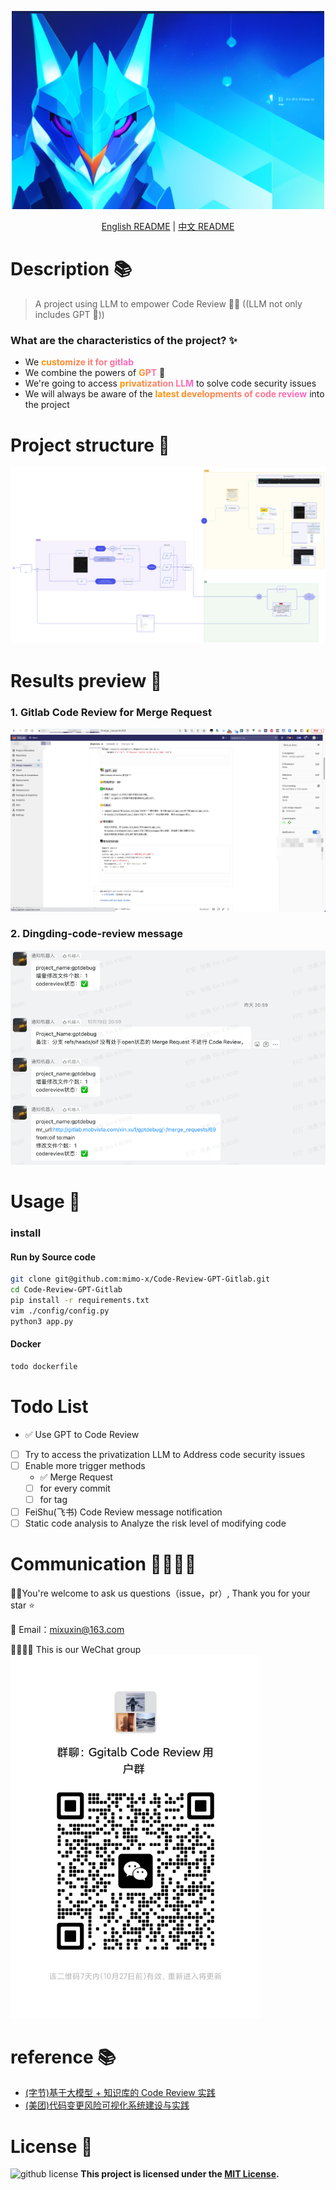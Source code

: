<p style="text-align:center;">
  <img src="doc/img/log.png" style="width:500px;"/>
</p>


<p align="center">
  <a href="README.en.md">English README</a> | <a href="README.md">中文 README</a>
</p>


# Description 📚
> A project using LLM to empower Code Review 💪🏻 ((LLM not only includes GPT 🎁))

### What are the characteristics of the project? ✨

* We <span style="background-image: linear-gradient(to right, #ff9900, #ff66cc);-webkit-background-clip: text;color: transparent;font-weight: bold;">customize it for gitlab</span>
* We combine the powers of <span style="background-image: linear-gradient(to right, #ff9900, #ff66cc);-webkit-background-clip: text;color: transparent;font-weight: bold;">GPT</span> 🚀
* We're going to access <span style="background-image: linear-gradient(to right, #ff9900, #ff66cc);-webkit-background-clip: text;color: transparent;font-weight: bold;">privatization LLM</span> to solve code security issues
* We will always be aware of the <span style="background-image: linear-gradient(to right, #ff9900, #ff66cc);-webkit-background-clip: text;color: transparent;font-weight: bold;">latest developments of code review</span> into the project

# Project structure 🚗
![img.png](./doc/img/project_framework.png)


# Results preview 🌈

### 1. Gitlab Code Review for Merge Request
![img.png](doc/img/gpt_code_review_gitlab.png)

### 2. Dingding-code-review message 
![img.png](doc/img/img.png)


# Usage 📖

### install
#### Run by Source code

```bash
git clone git@github.com:mimo-x/Code-Review-GPT-Gitlab.git
cd Code-Review-GPT-Gitlab
pip install -r requirements.txt
vim ./config/config.py 
python3 app.py
```
#### Docker

```bash
todo dockerfile
```


# Todo List

- ✅ Use GPT to Code Review
- [ ] Try to access the privatization LLM to Address code security issues
- [ ] Enable more trigger methods
  - ✅ Merge Request
  - [ ] for every commit
  - [ ] for tag
- [ ] FeiShu(飞书) Code Review message notification
- [ ] Static code analysis to Analyze the risk level of modifying code

# Communication 👨‍👨‍👦‍👦
👏🏻You're welcome to ask us questions（issue，pr）, Thank you for your star ⭐️ 

📮 Email：mixuxin@163.com 

👨‍👨‍👦‍👦 This is our WeChat group
<img src="doc/img/wechat.jpg" style="width:400px">

# reference 📚
- [(字节)基于大模型 + 知识库的 Code Review 实践](https://mp.weixin.qq.com/s?__biz=Mzg2ODQ1OTExOA==&mid=2247504479&idx=1&sn=1ec09afbb5b5b9b2aaf151994be5fd27&chksm=cea9655ef9deec48b17cbab05ddd1ab04c86736d8b469eaac6f5a707ca110ce4186e8985ff41&mpshare=1&scene=1&srcid=1011C8l5RmCM2EL4Rpl3wdRy&sharer_shareinfo=96d0a83631aaa25db87709baa250085d&sharer_shareinfo_first=96d0a83631aaa25db87709baa250085d#rd)
- [(美团)代码变更风险可视化系统建设与实践](https://tech.meituan.com/2023/09/22/construction-and-practice-of-code-change-risk-visualization-system.html)


# License 📑
![github license](https://img.shields.io/github/license/mimo-x/Code-Review-GPT-Gitlab)
**This project is licensed under the [MIT License](https://chat.openai.com/c/9be6b422-f10c-4379-b152-e756230d54f8#:~:text=%E7%9A%84%E5%AE%8C%E6%95%B4%E6%96%87%E6%9C%AC%EF%BC%9A-,MIT%20License,-%E4%BD%A0%E5%8F%AF%E4%BB%A5%E8%AE%BF%E9%97%AE).**



